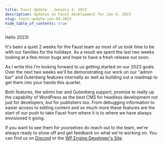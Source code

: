 ```yaml
---
title: Faust Update - January 4, 2023
description: Updates on Faust development for Jan 4, 2023
slug: faust-update-jan-04-2023
hide_table_of_contents: true
---
```


Hello 2023!

It's been a quiet 2 weeks for the Faust team as most of us took time to be with our families for the holidays. As a result we spent the last two weeks looking at a few minor bugs and hope to have a fresh release out soon.

<!--truncate-->

As I write this I'm looking forward to us getting started on our 2023 goals. Over the next two weeks we'll be demonstrating our work on our "admin bar" and Gutenberg features internally as well as building out a roadmap to get them into your hands this quarter.

Both features, the admin bar and Gutenberg support, promise to really up the capability of WordPress as the best CMS for headless development not just for developers, but for publishers too. From debugging information to easier access to editing content and so much more these features are the start of our push to take Faust from where it is to where we have always envisioned it going.

If you want to see them for yourselves do reach out to the team, we're always ready to show off and get feedback on what we're working on. You can find us on [Discord](https://discord.gg/J2khkF9XYK) or the [WP Engine Developer's Site](https://developers.wpengine.com/?ref=faustjs).
